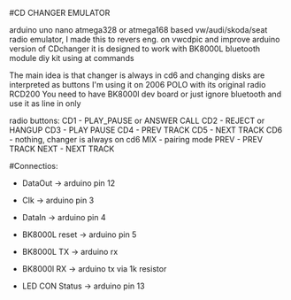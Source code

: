 
#CD CHANGER EMULATOR

arduino uno nano atmega328 or atmega168  based vw/audi/skoda/seat radio emulator, I made this to revers eng. on vwcdpic and improve arduino version of CDchanger
 it is designed to work with BK8000L bluetooth module diy kit using at commands
 
 
 The main idea is that changer is always in cd6 and changing disks are interpreted as buttons
 I'm using it on 2006 POLO with its original radio RCD200 
 You need to have BK8000l dev board or just ignore bluetooth and use it as line in only
 
 radio buttons:
	CD1 - PLAY_PAUSE or ANSWER CALL
	CD2 - REJECT or HANGUP
	CD3 - PLAY PAUSE
	CD4 - PREV TRACK
	CD5 - NEXT TRACK
	CD6 - nothing, changer is always on cd6
	MIX - pairing mode
	PREV - PREV TRACK
	NEXT - NEXT TRACK
 
#Connectios:

- DataOut -> arduino pin 12

- Clk     -> arduino pin 3

- DataIn  -> arduino pin 4 

- BK8000L reset -> arduino pin 5
- BK8000L TX -> arduino rx
- BK8000l RX -> arduino tx via 1k resistor

- LED CON Status -> arduino pin 13


